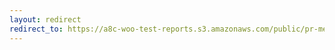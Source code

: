 ```yaml
---
layout: redirect
redirect_to: https://a8c-woo-test-reports.s3.amazonaws.com/public/pr-merge/42788/api/index.html
---
```

